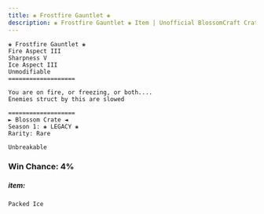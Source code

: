 ```yaml
---
title: ❀ Frostfire Gauntlet ❀
description: ❀ Frostfire Gauntlet ❀ Item | Unofficial BlossomCraft Crate & Item Documentation
---
```

```
❀ Frostfire Gauntlet ❀
Fire Aspect III
Sharpness V
Ice Aspect III
Unmodifiable
===================

You are on fire, or freezing, or both....
Enemies struct by this are slowed

===================
► Blossom Crate ◄
Season 1: ❀ LEGACY ❀
Rarity: Rare

Unbreakable
```
### Win Chance: 4%

##### item:
`Packed Ice`